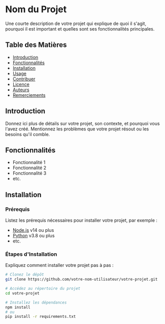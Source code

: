 # Nom du Projet

Une courte description de votre projet qui explique de quoi il s'agit, pourquoi il est important et quelles sont ses fonctionnalités principales.

## Table des Matières

- [Introduction](#introduction)
- [Fonctionnalités](#fonctionnalités)
- [Installation](#installation)
- [Usage](#usage)
- [Contribuer](#contribuer)
- [Licence](#licence)
- [Auteurs](#auteurs)
- [Remerciements](#remerciements)

## Introduction

Donnez ici plus de détails sur votre projet, son contexte, et pourquoi vous l'avez créé. Mentionnez les problèmes que votre projet résout ou les besoins qu'il comble.

## Fonctionnalités

- Fonctionnalité 1
- Fonctionnalité 2
- Fonctionnalité 3
- etc.

## Installation

### Prérequis

Listez les prérequis nécessaires pour installer votre projet, par exemple :

- [Node.js](https://nodejs.org/) v14 ou plus
- [Python](https://www.python.org/) v3.8 ou plus
- etc.

### Étapes d'Installation

Expliquez comment installer votre projet pas à pas :

```bash
# Clonez le dépôt
git clone https://github.com/votre-nom-utilisateur/votre-projet.git

# Accédez au répertoire du projet
cd votre-projet

# Installez les dépendances
npm install
# ou
pip install -r requirements.txt

